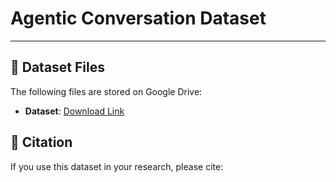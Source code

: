 # Agentic Conversation Dataset
---

## 📂 Dataset Files

The following files are stored on Google Drive:

* **Dataset**: [Download Link]([https://drive.google.com/uc?id=YOUR_FILE_ID](https://drive.google.com/drive/folders/1ka6d_Lz2ErsYwXirATK5hTaPReeAX86L?usp=sharing))

## 📖 Citation

If you use this dataset in your research, please cite:





